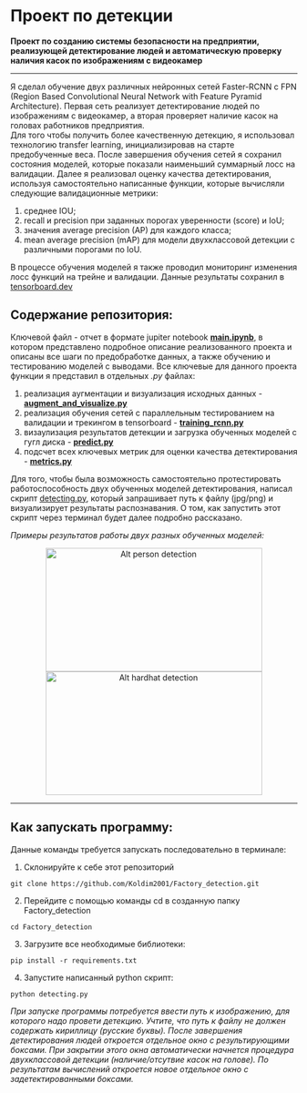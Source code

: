 # Проект по детекции
__Проект по созданию системы безопасности на предприятии, реализующей детектирование людей и автоматическую проверку наличия касок по изображениям с видеокамер__

---
Я сделал обучение двух различных нейронных сетей Faster-RCNN с FPN (Region Based Convolutional Neural Network with Feature Pyramid Architecture). Первая сеть реализует детектирование людей по изображениям с видеокамер, а вторая проверяет наличие касок на головах работников предприятия. <br> Для того чтобы получить более качественную детекцию, я использовал технологию transfer learning, инициализировав на старте предобученные веса. После завершения обучения сетей я сохранил состояния моделей, которые показали наименьший суммарный лосс на валидации.
Далее я реализовал оценку качества детектирования, используя самостоятельно написанные функции, которые вычисляли следующие валидационные метрики: 
1. среднее IOU;
2. recall и precision при заданных порогах уверенности (score) и IoU; 
3. значения average precision (AP) для каждого класса;
4. mean average precision (mAP) для модели двухклассовой детекции c различными порогами по IoU.<br>

В процессе обучения моделей я также проводил мониторинг изменения лосс функций на трейне и валидации. Данные результаты сохранил в [tensorboard.dev](https://tensorboard.dev/experiment/rr43qafqQKyKP7CQ5r1RCA/#scalars&_smoothingWeight=0)<br>

## __Содержание репозитория:__
Ключевой файл - отчет в формате jupiter notebook [__main.ipynb__](https://github.com/Koldim2001/Factory_detection/blob/main/main.ipynb), в котором представлено подробное описание реализованного проекта и описаны все шаги по предобработке данных, а также обучению и тестированию моделей с выводами. Все ключевые для данного проекта функции я представил в отдельных _.py_ файлах: 
1. реализация аугментации и визуализация исходных данных - [__augment_and_visualize.py__](https://github.com/Koldim2001/Factory_detection/blob/main/augment_and_visualize.py)
2. реализация обучения сетей с параллельным тестированием на валидации и трекингом в tensorboard - [__training_rcnn.py__](https://github.com/Koldim2001/Factory_detection/blob/main/training_rcnn.py)
3. визаулизация результатов детекции и загрузка обученных моделей с гугл диска - [__predict.py__](https://github.com/Koldim2001/Factory_detection/blob/main/predict.py)
4. подсчет всех ключевых метрик для оценки качества детектирования - [__metrics.py__](https://github.com/Koldim2001/Factory_detection/blob/main/metrics.py)

Для того, чтобы была возможность самостоятельно протестировать работоспособность двух обученных моделей детектирования, написал скрипт [detecting.py](https://github.com/Koldim2001/Factory_detection/blob/main/detecting.py), который запрашивает путь к файлу (jpg/png) и визуализирует результаты распознавания. О том, как запустить этот скрипт через терминал будет далее подробно рассказано.

_Примеры результатов работы двух разных обученных моделей:_

<div style="text-align:center;">
  <img src="https://drive.google.com/uc?id=1Dtu_bK9w5Hl65A6lETChuu1Ftz2wirUi" alt="Alt person detection" width="380" height="217">
  <img src="https://drive.google.com/uc?id=105RsKrPwpzGLTbyUYjKDsDRP0bd6IUIT" alt="Alt hardhat detection" width="380" height="217">
</div>

---

## Как запускать программу:
Данные команды требуется запускать последовательно в терминале:
1. Склонируйте к себе этот репозиторий 
```
git clone https://github.com/Koldim2001/Factory_detection.git
```
2. Перейдите с помощью команды cd в созданную папку Factory_detection
```
cd Factory_detection
```
3. Загрузите все необходимые библиотеки:
```
pip install -r requirements.txt
```
4. Запустите написанный python скрипт:
```
python detecting.py
```

_При запуске программы потребуется ввести путь к изображению, для которого надо провети детекцию. Учтите, что путь к файлу не должен содержать кириллицу (русские буквы).
После завершения детектирования людей откроется отдельное окно с результирующими боксами. При закрытии этого окна
автоматически начнется процедура двухклассовой детекции (наличие/отсутвие касок на голове). По результатам вычислений откроется новое отдельное окно с задетектированными боксами.<br><br>_

